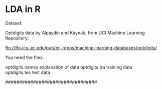 # LDA in R

Dataset: 


Optdigits data by Alpaydin and Kaynak, from UCI Machine Learning Repository:


ftp://ftp.ics.uci.edu/pub/ml-repos/machine-learning-databases/optdigits/


You need the files: 

optdigits.names		explanation of data
optdigits.tra			training data  
optdigits.tes      		test data 

#################################


